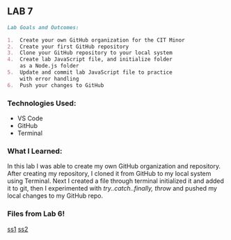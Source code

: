 ## LAB 7

```markdown
Lab Goals and Outcomes:

1.  Create your own GitHub organization for the CIT Minor
2.  Create your first GitHub repository
3.  Clone your GitHub repository to your local system
4.  Create lab JavaScript file, and initialize folder
    as a Node.js folder
5.  Update and commit lab JavaScript file to practice 
    with error handling
6.  Push your changes to GitHub

```

### Technologies Used:
- VS Code
- GitHub
- Terminal

### What I Learned:
In this lab I was able to create my own GitHub organization and repository. After creating my repository, I cloned it from GitHub to my local system using Terminal. Next I created a file through terminal initialized it and added it to git, then I experimented with *try..catch..finally, throw* and pushed my local changes to my GitHub repo.

### Files from Lab 6!

[ss1](lab07.png)
[ss2](lab-07.png)
